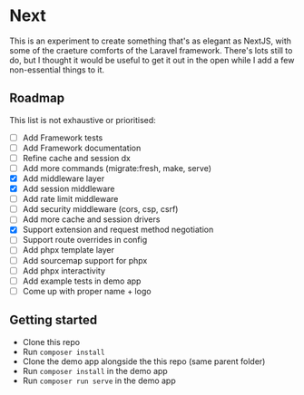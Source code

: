 # Next

This is an experiment to create something that's as elegant as NextJS, with some of the craeture comforts of the Laravel framework. There's lots still to do, but I thought it would be useful to get it out in the open while I add a few non-essential things to it.

## Roadmap

This list is not exhaustive or prioritised:

- [ ] Add Framework tests
- [ ] Add Framework documentation
- [ ] Refine cache and session dx
- [ ] Add more commands (migrate:fresh, make, serve)
- [x] Add middleware layer
- [x] Add session middleware
- [ ] Add rate limit middleware
- [ ] Add security middleware (cors, csp, csrf)
- [ ] Add more cache and session drivers
- [x] Support extension and request method negotiation
- [ ] Support route overrides in config
- [ ] Add phpx template layer
- [ ] Add sourcemap support for phpx
- [ ] Add phpx interactivity
- [ ] Add example tests in demo app
- [ ] Come up with proper name + logo

## Getting started

- Clone this repo
- Run `composer install`
- Clone the demo app alongside the this repo (same parent folder)
- Run `composer install` in the demo app
- Run `composer run serve` in the demo app
